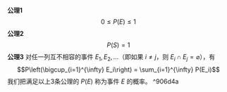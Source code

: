 **公理1** $$0 \leq P(E) \leq 1$$
**公理2** $$P(S) = 1$$
**公理3** 对任一列互不相容的事件 $E_1, E_2, \ldots$（即如果 $i \neq j$，则 $E_i \cap E_j = \varnothing$），有 $$P\left(\bigcup_{i=1}^{\infty} E_i\right) = \sum_{i=1}^{\infty} P(E_i)$$ 我们把满足以上3条公理的 $P(E)$ 称为事件 $E$ 的概率。 ^906d4a
